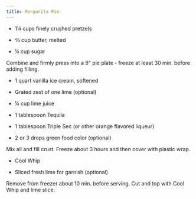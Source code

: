 ```yaml
---
title: Margarita Pie
---
```


* 1&frac14; cups finely crushed pretzels
* &frac23; cup butter, melted
* &frac14; cup sugar

Combine and firmly press into a 9" pie plate - freeze at least 30 min. before adding filling.

* 1 quart vanilla ice cream, softened
* Grated zest of one lime (optional)
* &frac14; cup lime juice
* 1 tablespoon Tequila
* 1 tablespoon Triple Sec (or other orange flavored liqueur)
* 2 or 3 drops green food color (optional)

Mix all and fill crust. Freeze about 3 hours and then cover with plastic wrap.

* Cool Whip
* Sliced fresh lime for garnish (optional)

Remove from freezer about 10 min. before serving. Cut and top with Cool Whip and lime slice.
